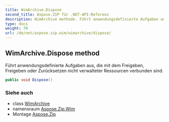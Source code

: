 ```yaml
---
title: WimArchive.Dispose
second_title: Aspose.ZIP für .NET-API-Referenz
description: WimArchive methode. Führt anwendungsdefinierte Aufgaben aus die mit dem Freigeben Freigeben oder Zurücksetzen nicht verwalteter Ressourcen verbunden sind.
type: docs
weight: 70
url: /de/net/aspose.zip.wim/wimarchive/dispose/
---
```

## WimArchive.Dispose method

Führt anwendungsdefinierte Aufgaben aus, die mit dem Freigeben, Freigeben oder Zurücksetzen nicht verwalteter Ressourcen verbunden sind.

```csharp
public void Dispose()
```

### Siehe auch

* class [WimArchive](../)
* namensraum [Aspose.Zip.Wim](../../wimarchive/)
* Montage [Aspose.Zip](../../../)


